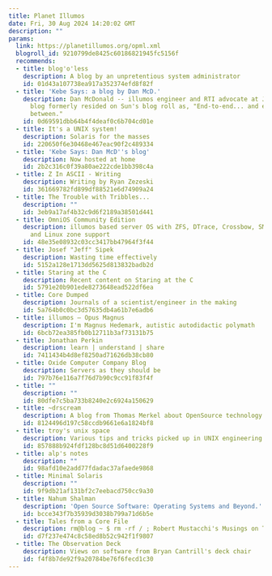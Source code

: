 ```yaml
---
title: Planet Illumos
date: Fri, 30 Aug 2024 14:20:02 GMT
description: ""
params:
  link: https://planetillumos.org/opml.xml
  blogroll_id: 9210799de8425c60186821945fc5156f
  recommends:
  - title: blog'o'less
    description: A blog by an unpretentious system administrator
    id: 01d43a107738ea917a352374efd8f82f
  - title: 'Kebe Says: a blog by Dan McD.'
    description: Dan McDonald -- illumos engineer and RTI advocate at Joyent.  This
      blog formerly resided on Sun's blog roll as, "End-to-end... and everything in
      between."
    id: 0d69591dbb64b4f4deaf0c6b704cd01e
  - title: It's a UNIX system!
    description: Solaris for the masses
    id: 220650f6e30468e467eac90f2c489334
  - title: 'Kebe Says: Dan McD''s blog'
    description: Now hosted at home
    id: 2b2c316c0f39a80ae222cde1bb398c4a
  - title: Z In ASCII - Writing
    description: Writing by Ryan Zezeski
    id: 361669782fd899df88521e6d74909a24
  - title: The Trouble with Tribbles...
    description: ""
    id: 3eb9a17af4b32c9d6f2189a38501d441
  - title: OmniOS Community Edition
    description: illumos based server OS with ZFS, DTrace, Crossbow, SMF, Bhyve, KVM
      and Linux zone support
    id: 48e35e08932c03cc3417bb47964f3f44
  - title: Josef "Jeff" Sipek
    description: Wasting time effectively
    id: 5152a128e1713dd5625d813832badb2d
  - title: Staring at the C
    description: Recent content on Staring at the C
    id: 5791e20b901ede8273648ead522df6ea
  - title: Core Dumped
    description: Journals of a scientist/engineer in the making
    id: 5a764b0c0bc3d57635db4a61b7e6adb6
  - title: illumos – Opus Magnus
    description: I'm Magnus Hedemark, autistic autodidactic polymath
    id: 6bcb72ea385fb0b12711b3af73131b75
  - title: Jonathan Perkin
    description: learn | understand | share
    id: 7411434b4d8ef8250ad71626db38cb80
  - title: Oxide Computer Company Blog
    description: Servers as they should be
    id: 797b76e116a7f76d7b90c9cc91f83f4f
  - title: ""
    description: ""
    id: 80dfe7c5ba733b8240e2c6924a150629
  - title: ~drscream
    description: A blog from Thomas Merkel about OpenSource technology and other stuff.
    id: 8124496d197c58ccdb9661e6a1824bf8
  - title: troy's unix space
    description: Various tips and tricks picked up in UNIX engineering.
    id: 857888b924fdf128bc8d51d6400228f9
  - title: alp's notes
    description: ""
    id: 98afd10e2add77fdadac37afaede9868
  - title: Minimal Solaris
    description: ""
    id: 9f9db21af131bf2c7eebacd750cc9a30
  - title: Nahum Shalman
    description: 'Open Source Software: Operating Systems and Beyond.'
    id: bcce343f7b35939d3038b799a71d6b5e
  - title: Tales from a Core File
    description: rm@blog ~ $ rm -rf / ; Robert Mustacchi's Musings on Technology
    id: d7f237e474c8c58ed8b52c942f1f9807
  - title: The Observation Deck
    description: Views on software from Bryan Cantrill's deck chair
    id: f4f8b7de92f9a20784be76f6fecd1c30
---
```


